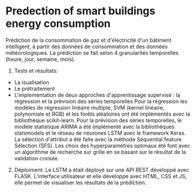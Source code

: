 # Predection of smart buildings energy consumption 

Prédiction de la consommation de gaz et d'électricité d'un bâtiment intelligent, à partir des données de consommation et des données météorologiques. La prédiction se fait selon 4 granularités temporelles (heure, jour, semaine, mois).

1. Tests et résultats:   

  * La isualisation 
  * Le prétraitement 
  * L'implementation de deux approches d'apprentissage supervisé : la régression et la prévision des séries temporelles
  Pour la régression les modèles de régression linéaire multiple, SVM (kernel linéaire, polynomiale et RGB) et les forêts aléatoires ont été implémentés avec la bibliothèque scikit-learn.  Pour la prévision des séries temporelles, le modèle statistique ARIMA a été implémenté avec la bibliothéques statsmodels et le réseau de neurones LSTM avec le framework Keras.
  La sélection d'attribut a été faite avec la méthode Sequential feature Sélection (SFS). Les choix des hyperparamètres optimaux été font avec un algorithme de recherche sur grille en se basant sur le résultat de la validation croisée.

 
 2. Déploiment: 
 Le LSTM a était déployé sur une API REST développé avec FLASK. L'interface utilisateur et elle développe avec HTML, CSS et JS, elle permet de visualiser les résultats de la prédiction.
  
  
